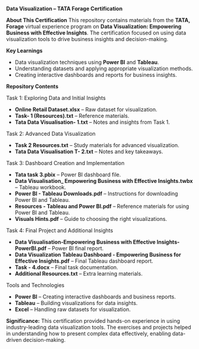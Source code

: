 **Data Visualization – TATA Forage Certification**

**About This Certification**
This repository contains materials from the **TATA, Forage** virtual experience program on **Data Visualization: Empowering Business with Effective Insights**. The certification focused on using data visualization tools to drive business insights and decision-making.  

**Key Learnings**
- Data visualization techniques using **Power BI** and **Tableau**.  
- Understanding datasets and applying appropriate visualization methods.  
- Creating interactive dashboards and reports for business insights.  

**Repository Contents** 

Task 1: Exploring Data and Initial Insights  
- **Online Retail Dataset.xlsx** – Raw dataset for visualization.  
- **Task- 1 (Resources).txt** – Reference materials.  
- **Tata Data Visualisation- 1.txt** – Notes and insights from Task 1.  

Task 2: Advanced Data Visualization  
- **Task 2 Resources.txt** – Study materials for advanced visualization.  
- **Tata Data Visualisation T- 2.txt** – Notes and key takeaways.  

Task 3: Dashboard Creation and Implementation  
- **Tata task 3.pbix** – Power BI dashboard file.  
- **Data Visualisation_ Empowering Business with Effective Insights.twbx** – Tableau workbook.  
- **Power BI - Tableau Downloads.pdf** – Instructions for downloading Power BI and Tableau.  
- **Resources - Tableau and Power BI.pdf** – Reference materials for using Power BI and Tableau.  
- **Visuals Hints.pdf** – Guide to choosing the right visualizations.  

Task 4: Final Project and Additional Insights  
- **Data Visualisation-Empowering Business with Effective Insights-PowerBI.pdf** – Power BI final report.  
- **Data Visualization Tableau Dashboard - Empowering Business for Effective Insights.pdf** – Final Tableau dashboard report.  
- **Task - 4.docx** – Final task documentation.  
- **Additional Resources.txt** – Extra learning materials.  

Tools and Technologies  
- **Power BI** – Creating interactive dashboards and business reports.  
- **Tableau** – Building visualizations for data insights.  
- **Excel** – Handling raw datasets for visualization.  

**Significance:** 
This certification provided hands-on experience in using industry-leading data visualization tools. The exercises and projects helped in understanding how to present complex data effectively, enabling data-driven decision-making.  
